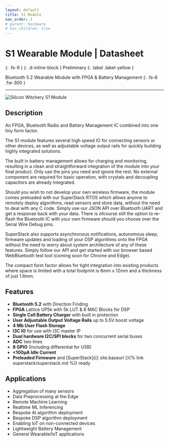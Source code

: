 ```yaml
---
layout: default
title: S1 Module
nav_order: 3
# parent: Hardware
# has_children: true
---
```


# S1 Wearable Module | **Datasheet**
{: .fs-9 }
{: .d-inline-block }
Preliminary
{: .label .label-yellow }

Bluetooth 5.2 Wearable Module with FPGA & Battery Management
{: .fs-6 .fw-300 }

---

![Silicon Witchery S1 Module]()

## Description 

An FPGA, Bluetooth Radio and Battery Management IC combined into one tiny form factor.

The S1 module features several high speed IO for connecting sensors or other devices, as well as adjustable voltage output rails for quickly building highly integrated solutions.

The built in battery management allows for charging and monitoring, resulting in a clean and straightforward integration of the module into your final product. Only use the pins you need and ignore the rest. No external component are required for basic operation, with crystals and decoupling capacitors are already integrated.

Should you wish to not develop your own wireless firmware, the module comes preloaded with our SuperStack RTOS which allows anyone to remotely deploy algorithms, read sensors and store data, without the need to deal with any C code. Simply use our JSON API over Bluetooth UART and get a response back with your data. There is ofcourse still the option to re-flash the Bluetooth IC with your own firmware should you choose over the Serial Wire Debug pins.

SuperStack also supports asynchronous notifications, autonomous sleep, firmware updates and loading of your DSP algorithms onto the FPGA without the need to worry about system architecture of any of these features. Simply follow our API and get started with our browser based WebBluetooth test tool (coming soon for Chrome and Edge).

The compact form factor allows for tight integration into existing products where space is limited with a total footprint is 6mm x 12mm and a thickness of just 1.6mm.

## Features

- **Bluetooth 5.2** with Direction Finding
- **FPGA** Lattice UP5k with 5k LUT & 8 MAC Blocks for DSP
- **Single Cell Battery Charger** with built in protection
- **User Adjustable Output Voltage Rails** up to 5.5V boost voltage
- **4 Mb User Flash Storage**
- **I3C IO** for use with I3C master IP
- **Dual hardware I2C/SPI blocks** for two concurrent serial buses
- **ADC** two lines
- **8 GPIO** (Including differential for USB)
- **<100μA Idle Current**
- **Preloaded Firmware** and [SuperStack]({{ site.baseurl }}{% link superstack/superstack.md %}) ready

## Applications
- Aggregation of many sensors
- Data Preprocessing at the Edge
- Remote Machine Learning
- Realtime ML Inferencing
- Bespoke AI algorithm deployment
- Bespoke DSP algorithm deployment
- Enabling IoT on non-connected devices
- Lightweight Battery Management
- General Wearable/IoT applications